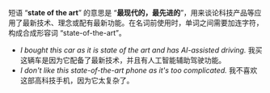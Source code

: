 短语 “**state of the art**” 的意思是 “**最现代的，最先进的**”，用来谈论科技产品等应用了最新技术、理念或配有最新功能。在名词前使用时，单词之间需要加连字符，构成合成形容词 “state-of-the-art”。

+ *I bought this car as it is state of the art and has AI-assisted driving.*  我买这辆车是因为它配备了最新技术，并且有人工智能辅助驾驶功能。
+ *I don't like this state-of-the-art phone as it's too complicated.*  我不喜欢这部高科技手机，因为它太复杂了。